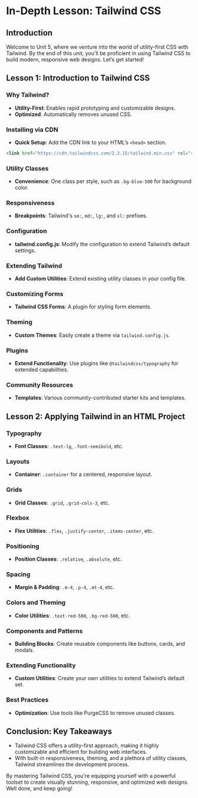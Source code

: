 # In-Depth Lesson: Tailwind CSS

## Introduction

Welcome to Unit 5, where we venture into the world of utility-first CSS with Tailwind. By the end of this unit, you'll be proficient in using Tailwind CSS to build modern, responsive web designs. Let’s get started!

## Lesson 1: Introduction to Tailwind CSS

### Why Tailwind?

- **Utility-First**: Enables rapid prototyping and customizable designs.
- **Optimized**: Automatically removes unused CSS.

### Installing via CDN

- **Quick Setup**: Add the CDN link to your HTML’s `<head>` section.

```html
<link href="https://cdn.tailwindcss.com/2.2.15/tailwind.min.css" rel="stylesheet">
```

### Utility Classes

- **Convenience**: One class per style, such as `.bg-blue-500` for background color.

### Responsiveness

- **Breakpoints**: Tailwind's `sm:`, `md:`, `lg:`, and `xl:` prefixes.

### Configuration

- **tailwind.config.js**: Modify the configuration to extend Tailwind’s default settings.

### Extending Tailwind

- **Add Custom Utilities**: Extend existing utility classes in your config file.

### Customizing Forms

- **Tailwind CSS Forms**: A plugin for styling form elements.

### Theming

- **Custom Themes**: Easily create a theme via `tailwind.config.js`.

### Plugins

- **Extend Functionality**: Use plugins like `@tailwindcss/typography` for extended capabilities.

### Community Resources

- **Templates**: Various community-contributed starter kits and templates.

## Lesson 2: Applying Tailwind in an HTML Project

### Typography

- **Font Classes**: `.text-lg`, `.font-semibold`, etc.
  
### Layouts

- **Container**: `.container` for a centered, responsive layout.

### Grids

- **Grid Classes**: `.grid`, `.grid-cols-3`, etc.
  
### Flexbox

- **Flex Utilities**: `.flex`, `.justify-center`, `.items-center`, etc.

### Positioning

- **Position Classes**: `.relative`, `.absolute`, etc.

### Spacing

- **Margin & Padding**: `.m-4`, `.p-4`, `.mt-4`, etc.
  
### Colors and Theming

- **Color Utilities**: `.text-red-500`, `.bg-red-500`, etc.

### Components and Patterns

- **Building Blocks**: Create reusable components like buttons, cards, and modals.

### Extending Functionality

- **Custom Utilities**: Create your own utilities to extend Tailwind’s default set.

### Best Practices

- **Optimization**: Use tools like PurgeCSS to remove unused classes.
  
## Conclusion: Key Takeaways

- Tailwind CSS offers a utility-first approach, making it highly customizable and efficient for building web interfaces.
- With built-in responsiveness, theming, and a plethora of utility classes, Tailwind streamlines the development process.
  
By mastering Tailwind CSS, you're equipping yourself with a powerful toolset to create visually stunning, responsive, and optimized web designs. Well done, and keep going!